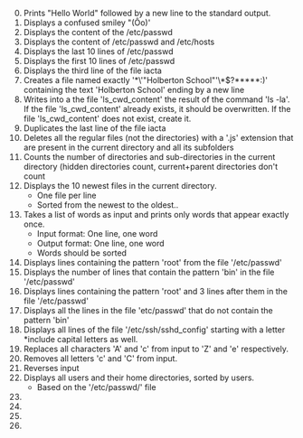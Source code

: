 0. Prints "Hello World" followed by a new line to the standard output.
1. Displays a confused smiley "(Ôo)'
2. Displays the content of the /etc/passwd
3. Displays the content of /etc/passwd and /etc/hosts
4. Displays the last 10 lines of /etc/passwd
5. Displays the first 10 lines of /etc/passwd
6. Displays the third line of the file iacta
7. Creates a file named exactly '\*\\'"Holberton School"\'\\*$\?\*\*\*\*\*:)' containing the text 'Holberton School' ending by a new line
8. Writes into a the file 'ls_cwd_content' the result of the command 'ls -la'. If the file 'ls_cwd_content' already exists, it should be overwritten. If the file 'ls_cwd_content' does not exist, create it.
9. Duplicates the last line of the file iacta
10. Deletes all the regular files (not the directories) with a '.js' extension that are present in the current directory and all its subfolders
11. Counts the number of directories and sub-directories in the current directory (hidden directories count, current+parent directories don't count
12. Displays the 10 newest files in the current directory.
	* One file per line
	* Sorted from the newest to the oldest..
13. Takes a list of words as input and prints only words that appear exactly once.
	* Input format: One line, one word
	* Output format: One line, one word
	* Words should be sorted
14. Displays lines containing the pattern 'root' from the file '/etc/passwd'
15. Displays the number of lines that contain the pattern 'bin' in the file '/etc/passwd'
16. Displays lines containing the pattern 'root' and 3 lines after them in the file '/etc/passwd'
17. Displays all the lines in the file 'etc/passwd' that do not contain the pattern 'bin'
18. Displays all lines of the file '/etc/ssh/sshd_config' starting with a letter
	*include capital letters as well.
19. Replaces all characters 'A' and 'c' from input to 'Z' and 'e' respectively.
20. Removes all letters 'c' and 'C' from input.
21. Reverses input
22. Displays all users and their home directories, sorted by users.
	* Based on the '/etc/passwd/' file
23.
24.
25.
26.

